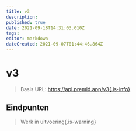 ```yaml
---
title: v3
description:
published: true
date: 2021-09-18T14:31:03.010Z
tags:
editor: markdown
dateCreated: 2021-09-07T01:44:46.864Z
---
```


# v3

> Basis URL: https://api.premid.app/v3{.is-info}


## Eindpunten
> Werk in uitvoering{.is-warning}